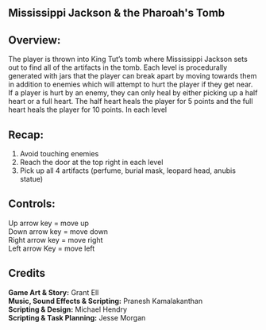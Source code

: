 ## Mississippi Jackson & the Pharoah's Tomb
## Overview:
The player is thrown into King Tut’s tomb where Mississippi Jackson sets out to find all of the artifacts in the tomb. Each level is procedurally generated with jars that the player can break apart by moving towards them in addition to enemies which will attempt to hurt the player if they get near. If a player is hurt by an enemy, they can only heal by either picking up a half heart or a full heart. The half heart heals the player for 5 points and the full heart heals the player for 10 points. In each level

## Recap:
1. Avoid touching enemies
2. Reach the door at the top right in each level
3. Pick up all 4 artifacts (perfume, burial mask, leopard head, anubis statue)


## Controls:
Up arrow key = move up<br>
Down arrow key = move down<br>
Right arrow key = move right<br>
Left arrow Key = move left<br>


## Credits
**Game Art & Story:** Grant Ell<br>
**Music, Sound Effects & Scripting:** Pranesh Kamalakanthan<br>
**Scripting & Design:** Michael Hendry<br>
**Scripting & Task Planning:** Jesse Morgan<br>
